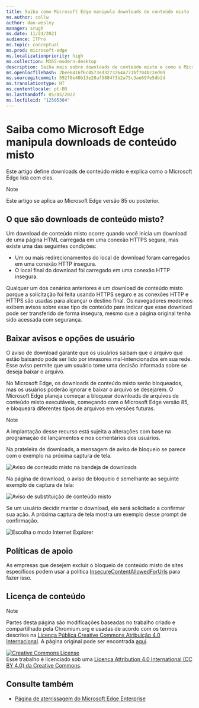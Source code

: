 ```yaml
---
title: Saiba como Microsoft Edge manipula downloads de conteúdo misto
ms.author: collw
author: dan-wesley
manager: srugh
ms.date: 11/24/2021
audience: ITPro
ms.topic: conceptual
ms.prod: microsoft-edge
ms.localizationpriority: high
ms.collection: M365-modern-desktop
description: Saiba mais sobre downloads de conteúdo misto e como o Microsoft Edge lida com eles.
ms.openlocfilehash: 2bee6416f6c4573ed3273264a771bf704bc2ed09
ms.sourcegitcommit: 592f6e40b13e28af588473b2a75c3ae697e5db2d
ms.translationtype: HT
ms.contentlocale: pt-BR
ms.lasthandoff: 05/05/2022
ms.locfileid: "12505384"
---
```

# <a name="learn-how-microsoft-edge-handles-mixed-content-downloads"></a>Saiba como Microsoft Edge manipula downloads de conteúdo misto

Este artigo define downloads de conteúdo misto e explica como o Microsoft Edge lida com eles.

>[!NOTE]
>Este artigo se aplica ao Microsoft Edge versão 85 ou posterior.

## <a name="what-are-mixed-content-downloads"></a>O que são downloads de conteúdo misto?

Um download de conteúdo misto ocorre quando você inicia um download de uma página HTML carregada em uma conexão HTTPS segura, mas existe uma das seguintes condições:

- Um ou mais redirecionamentos do local de download foram carregados em uma conexão HTTP insegura.
- O local final do download foi carregado em uma conexão HTTP insegura.

Qualquer um dos cenários anteriores é um download de conteúdo misto porque a solicitação foi feita usando HTTPS seguro e as conexões HTTP e HTTPS são usadas para alcançar o destino final. Os navegadores modernos exibem avisos sobre esse tipo de conteúdo para indicar que esse download pode ser transferido de forma insegura, mesmo que a página original tenha sido acessada com segurança.

## <a name="download-warnings-and-user-options"></a>Baixar avisos e opções de usuário

O aviso de download garante que os usuários saibam que o arquivo que estão baixando pode ser lido por invasores mal-intencionados em sua rede. Esse aviso permite que um usuário tome uma decisão informada sobre se deseja baixar o arquivo.

No Microsoft Edge, os downloads de conteúdo misto serão bloqueados, mas os usuários poderão ignorar e baixar o arquivo se desejarem. O Microsoft Edge planeja começar a bloquear downloads de arquivos de conteúdo misto executáveis, começando com o Microsoft Edge versão 85, e bloqueará diferentes tipos de arquivos em versões futuras.

> [!NOTE]
> A implantação desse recurso está sujeita a alterações com base na programação de lançamentos e nos comentários dos usuários.

<!-- The schedule of the block for different filetypes is to be determined and may be impacted by usage data and user feedback. -->

Na prateleira de downloads, a mensagem de aviso de bloqueio se parece com o exemplo na próxima captura de tela.

 ![Aviso de conteúdo misto na bandeja de downloads](./media/edge-learnmore-mixed-content-downloads/edge-mixed-content-download-tray-warning.png)

Na página de download, o aviso de bloqueio é semelhante ao seguinte exemplo de captura de tela:

 ![Aviso de substituição de conteúdo misto](./media/edge-learnmore-mixed-content-downloads/edge-mixed-content-download-page-warning.png)

Se um usuário decidir manter o download, ele será solicitado a confirmar sua ação. A próxima captura de tela mostra um exemplo desse prompt de confirmação.

 ![Escolha o modo Internet Explorer](./media/edge-learnmore-mixed-content-downloads/edge-mixed-content-download-override.png)

## <a name="supporting-policies"></a>Políticas de apoio

As empresas que desejem excluir o bloqueio de conteúdo misto de sites específicos podem usar a política [InsecureContentAllowedForUrls](./microsoft-edge-policies.md#insecurecontentallowedforurls) para fazer isso.

## <a name="content-license"></a>Licença de conteúdo

> [!NOTE]
> Partes desta página são modificações baseadas no trabalho criado e compartilhado pela Chromium.org e usadas de acordo com os termos descritos na [Licença Pública Creative Commons Atribuição 4.0 Internacional](http://creativecommons.org/licenses/by/4.0/). A página original pode ser encontrada [aqui](https://developers.google.com/web/fundamentals/security/prevent-mixed-content/what-is-mixed-content).
  
<a rel="license" href="http://creativecommons.org/licenses/by/4.0/"><img alt="Creative Commons License" src="https://i.creativecommons.org/l/by/4.0/88x31.png" /></a><br />Esse trabalho é licenciado sob uma <a rel="license" href="http://creativecommons.org/licenses/by/4.0/">Licença Attribution 4.0 International (CC BY 4.0) da Creative Commons</a>.

## <a name="see-also"></a>Consulte também

- [Página de aterrissagem do Microsoft Edge Enterprise](https://aka.ms/EdgeEnterprise)
